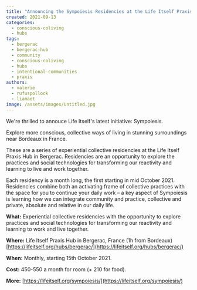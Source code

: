 ```yaml
---
title: "Announcing the Sympoiesis Residencies at the Life Itself Praxis Hub"
created: 2021-09-13
categories: 
  - conscious-coliving
  - hubs
tags: 
  - bergerac
  - bergerac-hub
  - community
  - conscious-coliving
  - hubs
  - intentional-communities
  - praxis
authors: 
  - valerie
  - rufuspollock
  - liamaet
image: /assets/images/Untitled.jpg
---
```


We're thrilled to annouce Life Itself's latest initiative: Sympoiesis.

Explore more conscious, collective ways of living in stunning surroundings near Bordeaux in France.

These are a series of experiential collective residencies at the Life Itself Praxis Hub in Bergerac. Residencies are an opportunity to explore the practices and social technologies for transforming our reactivity and learning to live and work together.

Each residency is a month long, the first starting in mid October 2021. Residencies combine both an activating frame of collective practices with the space for you to continue your daily work – a key aspect of Sympoiesis is learning how we can integrate community and practice, collective and private, absolute and relative in our daily life.

**What:** Experiential collective residencies with the opportunity to explore practices and social technologies for transforming our reactivity and learning to work and live together.

**Where:** Life Itself Praxis Hub in Bergerac, France (1h from Bordeaux) [https://lifeitself.org/hubs/bergerac/](https://lifeitself.org/hubs/bergerac/)

**When:** Monthly, starting 15th October 2021.

**Cost:** 450-550 a month for room (+ 210 for food).

**More:** [https://lifeitself.org/sympoiesis/](https://lifeitself.org/sympoiesis/)
